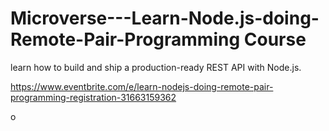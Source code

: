 # Microverse---Learn-Node.js-doing-Remote-Pair-Programming Course
learn how to build and ship a production-ready REST API with Node.js.

https://www.eventbrite.com/e/learn-nodejs-doing-remote-pair-programming-registration-31663159362

o
